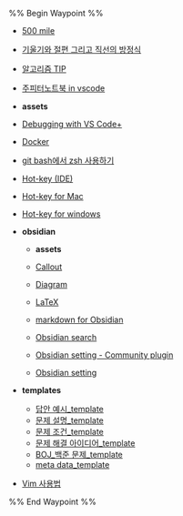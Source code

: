 %% Begin Waypoint %%
- [500 mile](./500%20mile.md)
- [기울기와 절편 그리고 직선의 방정식](./%EA%B8%B0%EC%9A%B8%EA%B8%B0%EC%99%80%20%EC%A0%88%ED%8E%B8%20%EA%B7%B8%EB%A6%AC%EA%B3%A0%20%EC%A7%81%EC%84%A0%EC%9D%98%20%EB%B0%A9%EC%A0%95%EC%8B%9D.md)
- [알고리즘 TIP](./%EC%95%8C%EA%B3%A0%EB%A6%AC%EC%A6%98%20TIP.md)
- [주피터노트북 in vscode](./%EC%A3%BC%ED%94%BC%ED%84%B0%EB%85%B8%ED%8A%B8%EB%B6%81%20in%20vscode.md)
- **assets**

- [Debugging with VS Code+](./Debugging%20with%20VS%20Code+.md)
- [Docker](./Docker.md)
- [git bash에서 zsh 사용하기](./git%20bash%EC%97%90%EC%84%9C%20zsh%20%EC%82%AC%EC%9A%A9%ED%95%98%EA%B8%B0.md)
- [Hot-key (IDE)](./Hot-key%20(IDE).md)
- [Hot-key for Mac](./Hot-key%20for%20Mac.md)
- [Hot-key for windows](./Hot-key%20for%20windows.md)
- **obsidian**
	- **assets**

	- [Callout](./obsidian/Callout.md)
	- [Diagram](./obsidian/Diagram.md)
	- [LaTeX](./obsidian/LaTeX.md)
	- [markdown for Obsidian](./obsidian/markdown%20for%20Obsidian.md)
	- [Obsidian search](./obsidian/Obsidian%20search.md)
	- [Obsidian setting - Community plugin](./obsidian/Obsidian%20setting%20-%20Community%20plugin.md)
	- [Obsidian setting](./obsidian/Obsidian%20setting.md)
- **templates**
	- [답안 예시_template](./templates/%EB%8B%B5%EC%95%88%20%EC%98%88%EC%8B%9C_template.md)
	- [문제 설명_template](./templates/%EB%AC%B8%EC%A0%9C%20%EC%84%A4%EB%AA%85_template.md)
	- [문제 조건_template](./templates/%EB%AC%B8%EC%A0%9C%20%EC%A1%B0%EA%B1%B4_template.md)
	- [문제 해결 아이디어_template](./templates/%EB%AC%B8%EC%A0%9C%20%ED%95%B4%EA%B2%B0%20%EC%95%84%EC%9D%B4%EB%94%94%EC%96%B4_template.md)
	- [BOJ_백준 문제_template](./templates/BOJ_%EB%B0%B1%EC%A4%80%20%EB%AC%B8%EC%A0%9C_template.md)
	- [meta data_template](./templates/meta%20data_template.md)
- [Vim 사용법](./Vim%20%EC%82%AC%EC%9A%A9%EB%B2%95.md)

%% End Waypoint %%